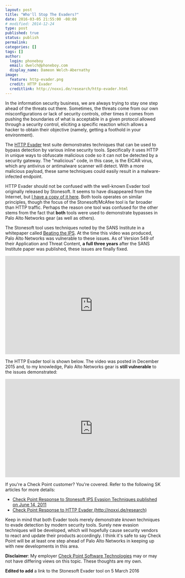 ```yaml
---
layout: post
title: "Who'll Stop The Evaders?"
date: 2016-03-05 21:55:00 -08:00
# modified: 2014-12-24
type: post
published: true
status: publish
permalink: 
categories: []
tags: []
author:
  login: phoneboy
  email: dwelch@phoneboy.com
  display_name: Dameon Welch-Abernathy
image:
  feature: http-evader.png
  credit: HTTP Evader
  creditlink: http://noxxi.de/research/http-evader.html
---
```

​In the information security business, we are always trying to stay one step ahead of the threats out there. Sometimes, the threats come from our own misconfigurations or lack of security controls, other times it comes from pushing the boundaries of what is acceptable in a given protocol allowed through a security control, eliciting a specific reaction which allows a hacker to obtain their objective (namely, getting a foothold in your environment).

The [HTTP Evader](http://noxxi.de/research/http-evader.html) test suite demonstrates techniques that can be used to bypass detection by various inline security tools. Specifically it uses HTTP in unique ways to obfuscate malicious code so it can not be detected by a security gateway. The "malicious" code, in this case, is the EICAR virus, which any antivirus or antimalware scanner will detect. With a more malicious payload, these same techniques could easily result in a malware-infected endpoint.

HTTP Evader should not be confused with the well-known Evader tool originally released by Stonesoft. It seems to have disappeared from the Internet, but [I have a copy of it here](https://drive.google.com/open?id=0B__UyP21zv4NUTYyNHREMGdJSTQ). Both tools operates on similar principles, though the focus of the Stonesoft/McAfee tool is far broader than HTTP traffic. Perhaps the reason one tool was confused for the other stems from the fact that **both** tools were used to demonstrate bypasses in Palo Alto Networks gear (as well as others).

The Stonesoft tool uses techniques noted by the SANS Institute in a whitepaper called [Beating the IPS](https://www.sans.org/reading-room/whitepapers/intrusion/beating-ips-34137). At the time this video was produced, Palo Alto Networks was vulnerable to these issues. As of Version 549 of their Application and Threat Content, **a full three years** after the SANS Institute paper was published, these issues are finally fixed.

<center><iframe width="560" height="315" src="https://www.youtube.com/embed/cp-7Tl9gl5g" frameborder="0"></iframe></center>

The HTTP Evader tool is shown below. The video was posted in December 2015 and, to my knowledge, Palo Alto Networks gear is **still vulnerable** to the issues demonstrated:

<center><iframe width="560" height="315" src="https://www.youtube.com/embed/Mo4LUh-5hYo" frameborder="0"></iframe></center>

If you're a Check Point customer? You're covered. Refer to the following SK articles for more details:

* [Check Point Response to Stonesoft IPS Evasion Techniques published on June 14, 2011](https://supportcenter.checkpoint.com/supportcenter/portal?eventSubmit_doGoviewsolutiondetails=&solutionid=sk63621)
* [Check Point Response to HTTP Evader (http://noxxi.de/research)](https://supportcenter.checkpoint.com/supportcenter/portal?eventSubmit_doGoviewsolutiondetails=&solutionid=sk109113)

Keep in mind that both Evader tools merely demonstrate *known* techniques to evade detection by modern security tools. Surely new evasion techniques will be developed, which will hopefully cause security vendors to react and update their products accordingly. I think it's safe to say Check Point will be at least one step ahead of Palo Alto Networks in keeping up with new developments in this area.

**Disclaimer**: My employer [Check Point Software Technologies](https://www.checkpoint.com) may or may not have differing views on this topic. These thoughts are my own.

**Edited to add** a link to the Stonesoft Evader tool on 5 March 2016